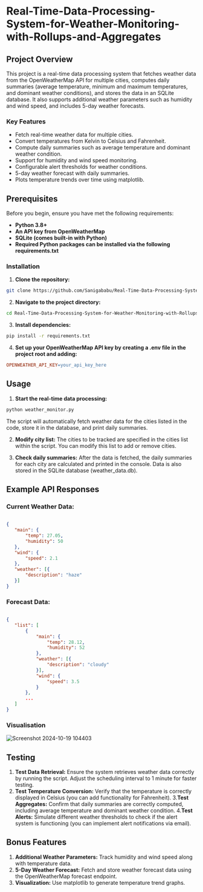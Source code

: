 # Real-Time-Data-Processing-System-for-Weather-Monitoring-with-Rollups-and-Aggregates

## Project Overview

This project is a real-time data processing system that fetches weather data from the OpenWeatherMap API for multiple cities, computes daily summaries (average temperature, minimum and maximum temperatures, and dominant weather conditions), and stores the data in an SQLite database. It also supports additional weather parameters such as humidity and wind speed, and includes 5-day weather forecasts.

### Key Features
- Fetch real-time weather data for multiple cities.
- Convert temperatures from Kelvin to Celsius and Fahrenheit.
- Compute daily summaries such as average temperature and dominant weather condition.
- Support for humidity and wind speed monitoring.
- Configurable alert thresholds for weather conditions.
- 5-day weather forecast with daily summaries.
- Plots temperature trends over time using matplotlib.

## Prerequisites

Before you begin, ensure you have met the following requirements:
- **Python 3.8+**
- **An API key from OpenWeatherMap**
- **SQLite (comes built-in with Python)**
- **Required Python packages can be installed via the following requirements.txt**

### Installation

1. **Clone the repository:**

```bash
git clone https://github.com/Sanigababu/Real-Time-Data-Processing-System-for-Weather-Monitoring-with-Rollups-and-Aggregates.git
```
2. **Navigate to the project directory:**

```bash
cd Real-Time-Data-Processing-System-for-Weather-Monitoring-with-Rollups-and-Aggregates
```
3. **Install dependencies:**

```bash
pip install -r requirements.txt
```
4. **Set up your OpenWeatherMap API key by creating a .env file in the project root and adding:**

```makefile
OPENWEATHER_API_KEY=your_api_key_here
```

## Usage

1. **Start the real-time data processing:**

```bash
python weather_monitor.py
```
The script will automatically fetch weather data for the cities listed in the code, store it in the database, and print daily summaries.

2. **Modify city list:** The cities to be tracked are specified in the cities list within the script. You can modify this list to add or remove cities.

3. **Check daily summaries:** After the data is fetched, the daily summaries for each city are calculated and printed in the console. Data is also stored in the SQLite database (weather_data.db).

## Example API Responses
### Current Weather Data:

```json

{
   "main": {
       "temp": 27.05,
       "humidity": 50
   },
   "wind": {
       "speed": 2.1
   },
   "weather": [{
       "description": "haze"
   }]
}
```

### Forecast Data:

```json

{
   "list": [
       {
           "main": {
               "temp": 28.12,
               "humidity": 52
           },
           "weather": [{
               "description": "cloudy"
           }],
           "wind": {
               "speed": 3.5
           }
       },
       ...
   ]
}
```
### Visualisation
![Screenshot 2024-10-19 104403](https://github.com/user-attachments/assets/44643e7a-4362-42b0-b0a3-3ea2eca6c76e)

## Testing
1. **Test Data Retrieval:** Ensure the system retrieves weather data correctly by running the script. Adjust the scheduling interval to 1 minute for faster testing.
2. **Test Temperature Conversion:** Verify that the temperature is correctly displayed in Celsius (you can add functionality for Fahrenheit).
3.**Test Aggregates:** Confirm that daily summaries are correctly computed, including average temperature and dominant weather condition.
4.**Test Alerts:** Simulate different weather thresholds to check if the alert system is functioning (you can implement alert notifications via email).
   
## Bonus Features
1. **Additional Weather Parameters:** Track humidity and wind speed along with temperature data.
2. **5-Day Weather Forecast:** Fetch and store weather forecast data using the OpenWeatherMap forecast endpoint.
3. **Visualization:** Use matplotlib to generate temperature trend graphs.


